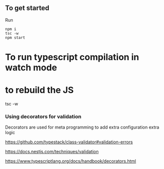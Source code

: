 ## To get started
Run 
```
npm i
tsc -w 
npm start 
```

# To run typescript compilation in watch mode
# to rebuild the JS 
tsc -w 


### Using decorators for validation

Decorators are used for meta programming to add extra configuration extra logic

https://github.com/typestack/class-validator#validation-errors

https://docs.nestjs.com/techniques/validation

https://www.typescriptlang.org/docs/handbook/decorators.html